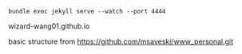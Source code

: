 
```
bundle exec jekyll serve --watch --port 4444
```

wizard-wang01.github.io

basic structure from https://github.com/msaveski/www_personal.git


